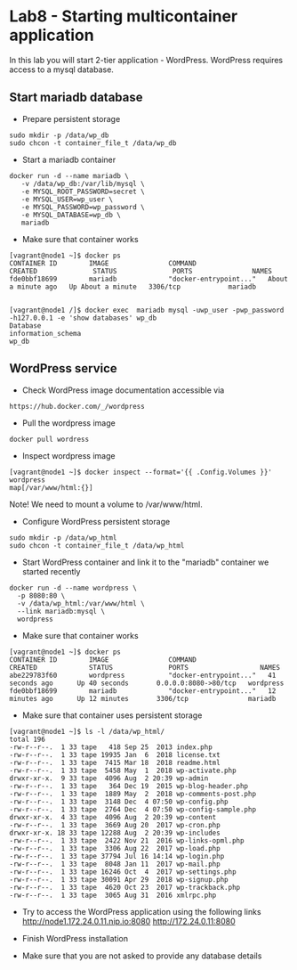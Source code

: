 # Lab8 - Starting multicontainer application
In this lab you will start 2-tier application - WordPress.  WordPress requires access to a mysql database.

## Start mariadb database

- Prepare persistent storage

```
sudo mkdir -p /data/wp_db
sudo chcon -t container_file_t /data/wp_db
```

- Start a mariadb container
```
docker run -d --name mariadb \
   -v /data/wp_db:/var/lib/mysql \
   -e MYSQL_ROOT_PASSWORD=secret \
   -e MYSQL_USER=wp_user \
   -e MYSQL_PASSWORD=wp_password \
   -e MYSQL_DATABASE=wp_db \
   mariadb
```

- Make sure that container works

```
[vagrant@node1 ~]$ docker ps
CONTAINER ID        IMAGE               COMMAND                  CREATED              STATUS              PORTS               NAMES
fde0bbf18699        mariadb             "docker-entrypoint..."   About a minute ago   Up About a minute   3306/tcp            mariadb


[vagrant@node1 /]$ docker exec  mariadb mysql -uwp_user -pwp_password -h127.0.0.1 -e 'show databases' wp_db
Database
information_schema
wp_db
```

## WordPress service
- Check WordPress image documentation accessible via

```
https://hub.docker.com/_/wordpress
```

- Pull the wordpress image

```
docker pull wordress
```

- Inspect wordpress image

```
[vagrant@node1 ~]$ docker inspect --format='{{ .Config.Volumes }}' wordpress
map[/var/www/html:{}]
```

Note! We need to mount a volume to /var/www/html.

- Configure WordPress persistent storage

```
sudo mkdir -p /data/wp_html
sudo chcon -t container_file_t /data/wp_html
```

- Start WordPress container and link it to the "mariadb" container we started recently

```
docker run -d --name wordpress \
  -p 8080:80 \
  -v /data/wp_html:/var/www/html \
  --link mariadb:mysql \
  wordpress
```

- Make sure that container works

```
[vagrant@node1 ~]$ docker ps
CONTAINER ID        IMAGE               COMMAND                  CREATED             STATUS              PORTS                  NAMES
abe229783f60        wordpress           "docker-entrypoint..."   41 seconds ago      Up 40 seconds       0.0.0.0:8080->80/tcp   wordpress
fde0bbf18699        mariadb             "docker-entrypoint..."   12 minutes ago      Up 12 minutes       3306/tcp               mariadb
```

- Make sure that container uses persistent storage

```
[vagrant@node1 ~]$ ls -l /data/wp_html/
total 196
-rw-r--r--.  1 33 tape   418 Sep 25  2013 index.php
-rw-r--r--.  1 33 tape 19935 Jan  6  2018 license.txt
-rw-r--r--.  1 33 tape  7415 Mar 18  2018 readme.html
-rw-r--r--.  1 33 tape  5458 May  1  2018 wp-activate.php
drwxr-xr-x.  9 33 tape  4096 Aug  2 20:39 wp-admin
-rw-r--r--.  1 33 tape   364 Dec 19  2015 wp-blog-header.php
-rw-r--r--.  1 33 tape  1889 May  2  2018 wp-comments-post.php
-rw-r--r--.  1 33 tape  3148 Dec  4 07:50 wp-config.php
-rw-r--r--.  1 33 tape  2764 Dec  4 07:50 wp-config-sample.php
drwxr-xr-x.  4 33 tape  4096 Aug  2 20:39 wp-content
-rw-r--r--.  1 33 tape  3669 Aug 20  2017 wp-cron.php
drwxr-xr-x. 18 33 tape 12288 Aug  2 20:39 wp-includes
-rw-r--r--.  1 33 tape  2422 Nov 21  2016 wp-links-opml.php
-rw-r--r--.  1 33 tape  3306 Aug 22  2017 wp-load.php
-rw-r--r--.  1 33 tape 37794 Jul 16 14:14 wp-login.php
-rw-r--r--.  1 33 tape  8048 Jan 11  2017 wp-mail.php
-rw-r--r--.  1 33 tape 16246 Oct  4  2017 wp-settings.php
-rw-r--r--.  1 33 tape 30091 Apr 29  2018 wp-signup.php
-rw-r--r--.  1 33 tape  4620 Oct 23  2017 wp-trackback.php
-rw-r--r--.  1 33 tape  3065 Aug 31  2016 xmlrpc.php
```

- Try to access the WordPress application using the following links
http://node1.172.24.0.11.nip.io:8080
http://172.24.0.11:8080

- Finish WordPress installation
- Make sure that you are not asked to provide any database details
